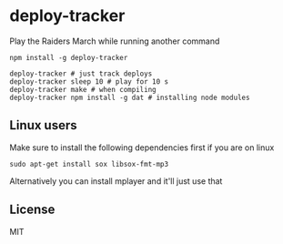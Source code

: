 # deploy-tracker

Play the Raiders March while running another command

```
npm install -g deploy-tracker

deploy-tracker # just track deploys
deploy-tracker sleep 10 # play for 10 s
deploy-tracker make # when compiling
deploy-tracker npm install -g dat # installing node modules
```

## Linux users

Make sure to install the following dependencies first if you are on linux

```
sudo apt-get install sox libsox-fmt-mp3
```

Alternatively you can install mplayer and it'll just use that

## License

MIT
